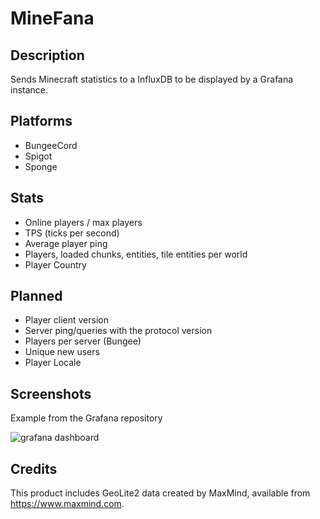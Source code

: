 # MineFana

## Description

Sends Minecraft statistics to a InfluxDB to be displayed by a Grafana instance.

## Platforms

* BungeeCord
* Spigot
* Sponge

## Stats

* Online players / max players
* TPS (ticks per second)
* Average player ping
* Players, loaded chunks, entities, tile entities per world
* Player Country

## Planned

* Player client version
* Server ping/queries with the protocol version
* Players per server (Bungee)
* Unique new users
* Player Locale

## Screenshots

Example from the Grafana repository

![grafana dashboard](https://grafana.org/assets/img/features/dashboard_ex1.png)

## Credits

This product includes GeoLite2 data created by MaxMind, available from
<a href="https://www.maxmind.com">https://www.maxmind.com</a>.
